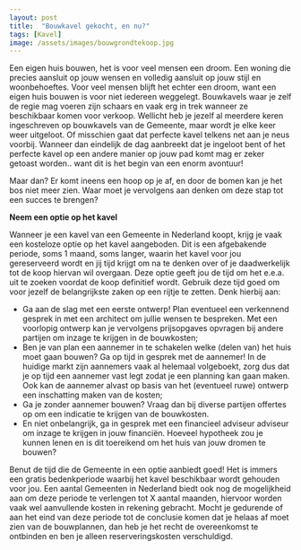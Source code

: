 ```yaml
---
layout: post
title:  "Bouwkavel gekocht, en nu?"
tags: [Kavel]
image: /assets/images/bouwgrondtekoop.jpg
---
```


Een eigen huis bouwen, het is voor veel mensen een droom. Een woning die precies aansluit op jouw wensen en volledig aansluit op jouw stijl en woonbehoeftes. Voor veel mensen blijft het echter een droom, want een eigen huis bouwen is voor niet iedereen weggelegt. Bouwkavels waar je zelf de regie mag voeren zijn schaars en vaak erg in trek wanneer ze beschikbaar komen voor verkoop. Wellicht heb je jezelf al meerdere keren ingeschreven op bouwkavels van de Gemeente, maar wordt je elke keer weer uitgeloot. Of misschien gaat dat perfecte kavel telkens net aan je neus voorbij. 
Wanneer dan eindelijk de dag aanbreekt dat je ingeloot bent of het perfecte kavel op een andere manier op jouw pad komt mag er zeker getoast worden.. want dit is het begin van een enorm avontuur! 

Maar dan? Er komt ineens een hoop op je af, en door de bomen kan je het bos niet meer zien. Waar moet je vervolgens aan denken om deze stap tot een succes te brengen?   

**Neem een optie op het kavel**

Wanneer je een kavel van een Gemeente in Nederland koopt, krijg je vaak een kosteloze optie op het kavel aangeboden. Dit is een afgebakende periode, soms 1 maand, soms langer, waarin het kavel voor jou gereserveerd wordt en jij tijd krijgt om na te denken over of je daadwerkelijk tot de koop hiervan wil overgaan. Deze optie geeft jou de tijd om het e.e.a. uit te zoeken voordat de koop definitief wordt. Gebruik deze tijd goed om voor jezelf de belangrijkste zaken op een rijtje te zetten. Denk hierbij aan:

- Ga aan de slag met een eerste ontwerp! Plan eventueel een verkennend gesprek in met een architect om jullie wensen te bespreken. Met een voorlopig ontwerp kan je vervolgens prijsopgaves opvragen bij andere partijen om inzage te krijgen in de bouwkosten;
- Ben je van plan een aannemer in te schakelen welke (delen van) het huis moet gaan bouwen? Ga op tijd in gesprek met de aannemer! In de huidige markt zijn aannemers vaak al helemaal volgeboekt, zorg dus dat je op tijd een aannemer vast legt zodat je een planning kan gaan maken. Ook kan de aannemer alvast op basis van het (eventueel ruwe) ontwerp een inschatting maken van de kosten;
- Ga je zonder aannemer bouwen? Vraag dan bij diverse partijen offertes op om een indicatie te krijgen van de bouwkosten.
- En niet onbelangrijk, ga in gesprek met een financieel adviseur adviseur om inzage te krijgen in jouw financiën. Hoeveel hypotheek zou je kunnen lenen en is dit toereikend om het huis van jouw dromen te bouwen?

Benut de tijd die de Gemeente in een optie aanbiedt goed! Het is immers een gratis bedenkperiode waarbij het kavel beschikbaar wordt gehouden voor jou. Een aantal Gemeenten in Nederland biedt ook nog de mogelijkheid aan om deze periode te verlengen tot X aantal maanden, hiervoor worden vaak wel aanvullende kosten in rekening gebracht. Mocht je gedurende of aan het eind van deze periode tot de conclusie komen dat je helaas af moet zien van de bouwplannen, dan heb je het recht de overeenkomst te ontbinden en ben je alleen reserveringskosten verschuldigd. 

 



